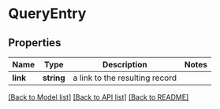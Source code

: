 # QueryEntry

## Properties
Name | Type | Description | Notes
------------ | ------------- | ------------- | -------------
**link** | **string** | a link to the resulting record | 

[[Back to Model list]](../README.md#documentation-for-models) [[Back to API list]](../README.md#documentation-for-api-endpoints) [[Back to README]](../README.md)


